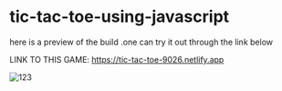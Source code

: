 # tic-tac-toe-using-javascript


here is a preview of the build .one can try it out through the link below


LINK TO THIS GAME: https://tic-tac-toe-9026.netlify.app

![123](https://user-images.githubusercontent.com/91087103/212271828-893a6427-1aa4-4f1a-a3d8-e309c3164cca.png)
